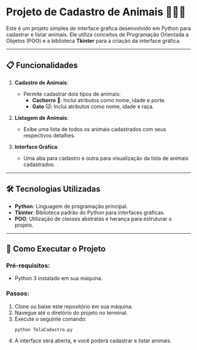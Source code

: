 # Projeto de Cadastro de Animais 🐾🐶🐱

Este é um projeto simples de interface gráfica desenvolvido em Python para cadastrar e listar animais. Ele utiliza conceitos de Programação Orientada a Objetos (POO) e a biblioteca **Tkinter** para a criação da interface gráfica.

---

## 📋 Funcionalidades

1. **Cadastro de Animais**:
   - Permite cadastrar dois tipos de animais:
     - **Cachorro** 🐶: Inclui atributos como nome, idade e porte.
     - **Gato** 🐱: Inclui atributos como nome, idade e raça.

2. **Listagem de Animais**:
   - Exibe uma lista de todos os animais cadastrados com seus respectivos detalhes.

3. **Interface Gráfica**:
   - Uma aba para cadastro e outra para visualização da lista de animais cadastrados.

---

## 🛠️ Tecnologias Utilizadas

- **Python**: Linguagem de programação principal.
- **Tkinter**: Biblioteca padrão do Python para interfaces gráficas.
- **POO**: Utilização de classes abstratas e herança para estruturar o projeto.

---

## 🚀 Como Executar o Projeto

### Pré-requisitos:
- Python 3 instalado em sua máquina.

### Passos:
1. Clone ou baixe este repositório em sua máquina.
2. Navegue até o diretório do projeto no terminal.
3. Execute o seguinte comando:
   ```bash
   python TelaCadastro.py
4. A interface será aberta, e você poderá cadastrar e listar animais.

